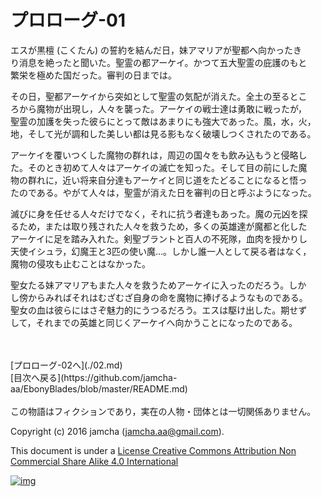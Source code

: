 # プロローグ-01

エスが黒檀 (こくたん) の誓約を結んだ日，妹アマリアが聖都へ向かったき  
り消息を絶ったと聞いた。聖霊の都アーケイ。かつて五大聖霊の庇護のもと  
繁栄を極めた国だった。審判の日までは。  

その日，聖都アーケイから突如として聖霊の気配が消えた。全土の至るとこ  
ろから魔物が出現し，人々を襲った。アーケイの戦士達は勇敢に戦ったが，  
聖霊の加護を失った彼らにとって敵はあまりにも強大であった。風，水，火，  
地，そして光が調和した美しい都は見る影もなく破壊しつくされたのである。  

アーケイを覆いつくした魔物の群れは，周辺の国々をも飲み込もうと侵略し  
た。そのとき初めて人々はアーケイの滅亡を知った。そして目の前にした魔  
物の群れに，近い将来自分達もアーケイと同じ道をたどることになると悟っ  
たのである。やがて人々は，聖霊が消えた日を審判の日と呼ぶようになった。  

滅びに身を任せる人々だけでなく，それに抗う者達もあった。魔の元凶を探  
るため，または取り残された人々を救うため，多くの英雄達が魔都と化した  
アーケイに足を踏み入れた。剣聖ブラントと百人の不死隊，血肉を授かりし  
天使イシュラ，幻魔王と3匹の使い魔…。しかし誰一人として戻る者はなく，  
魔物の侵攻も止むことはなかった。  

聖女たる妹アマリアもまた人々を救うためアーケイに入ったのだろう。しか  
し傍からみればそれはむざむざ自身の命を魔物に捧げるようなものである。  
聖女の血は彼らにはさぞ魅力的にうつるだろう。エスは駆け出した。期せず  
して，それまでの英雄と同じくアーケイへ向かうことになったのである。  

<br>  
<br>  
[プロローグ-02へ](./02.md)  

<br>  
[目次へ戻る](https://github.com/jamcha-aa/EbonyBlades/blob/master/README.md)  
<br>  
<br>  
この物語はフィクションであり，実在の人物・団体とは一切関係ありません。  

Copyright (c) 2016 jamcha (jamcha.aa@gmail.com).  

This document is under a [License Creative Commons Attribution Non Commercial Share Alike 4.0 International](http://creativecommons.org/licenses/by-nc-sa/4.0/deed)  

[![img](http://i.creativecommons.org/l/by-nc-sa/3.0/80x15.png)](http://creativecommons.org/licenses/by-nc-sa/4.0/deed)
